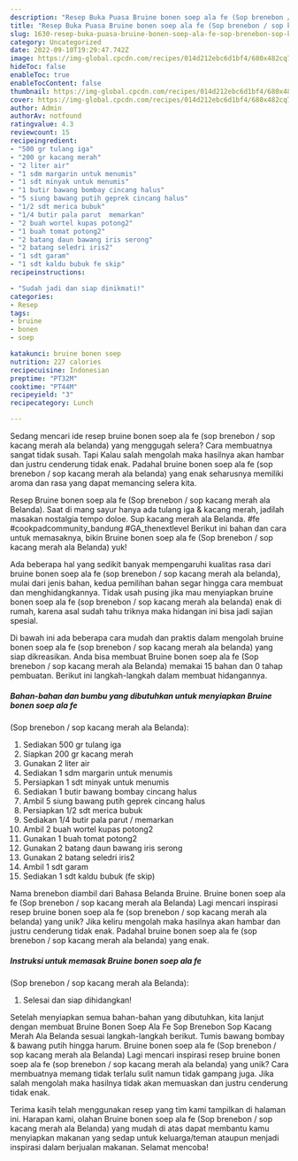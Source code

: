 ```yaml
---
description: "Resep Buka Puasa Bruine bonen soep ala fe (Sop brenebon / sop kacang merah ala Belanda), Enak Banget"
title: "Resep Buka Puasa Bruine bonen soep ala fe (Sop brenebon / sop kacang merah ala Belanda), Enak Banget"
slug: 1630-resep-buka-puasa-bruine-bonen-soep-ala-fe-sop-brenebon-sop-kacang-merah-ala-belanda-enak-banget
category: Uncategorized
date: 2022-09-10T19:29:47.742Z
image: https://img-global.cpcdn.com/recipes/014d212ebc6d1bf4/680x482cq70/bruine-bonen-soep-ala-fe-sop-brenebon-sop-kacang-merah-ala-belanda-foto-resep-utama.jpg
hideToc: false
enableToc: true
enableTocContent: false
thumbnail: https://img-global.cpcdn.com/recipes/014d212ebc6d1bf4/680x482cq70/bruine-bonen-soep-ala-fe-sop-brenebon-sop-kacang-merah-ala-belanda-foto-resep-utama.jpg
cover: https://img-global.cpcdn.com/recipes/014d212ebc6d1bf4/680x482cq70/bruine-bonen-soep-ala-fe-sop-brenebon-sop-kacang-merah-ala-belanda-foto-resep-utama.jpg
author: Admin
authorAv: notfound
ratingvalue: 4.3
reviewcount: 15
recipeingredient:
- "500 gr tulang iga"
- "200 gr kacang merah"
- "2 liter air"
- "1 sdm margarin untuk menumis"
- "1 sdt minyak untuk menumis"
- "1 butir bawang bombay cincang halus"
- "5 siung bawang putih geprek cincang halus"
- "1/2 sdt merica bubuk"
- "1/4 butir pala parut  memarkan"
- "2 buah wortel kupas potong2"
- "1 buah tomat potong2"
- "2 batang daun bawang iris serong"
- "2 batang seledri iris2"
- "1 sdt garam"
- "1 sdt kaldu bubuk fe skip"
recipeinstructions:

- "Sudah jadi dan siap dinikmati!"
categories:
- Resep
tags:
- bruine
- bonen
- soep

katakunci: bruine bonen soep 
nutrition: 227 calories
recipecuisine: Indonesian
preptime: "PT32M"
cooktime: "PT44M"
recipeyield: "3"
recipecategory: Lunch

---
```



Sedang mencari ide resep bruine bonen soep ala fe
(sop brenebon / sop kacang merah ala belanda) yang menggugah selera? Cara membuatnya sangat tidak susah. Tapi Kalau salah mengolah maka hasilnya akan hambar dan justru cenderung tidak enak. Padahal bruine bonen soep ala fe
(sop brenebon / sop kacang merah ala belanda) yang enak seharusnya memiliki aroma dan rasa yang dapat memancing selera kita.


Resep Bruine bonen soep ala fe (Sop brenebon / sop kacang merah ala Belanda). Saat di mang sayur hanya ada tulang iga &amp; kacang merah, jadilah masakan nostalgia tempo doloe. Sup kacang merah ala Belanda. #fe #cookpadcommunity_bandung #GA_thenextlevel Berikut ini bahan dan cara untuk memasaknya, bikin Bruine bonen soep ala fe (Sop brenebon / sop kacang merah ala Belanda) yuk!

Ada beberapa hal yang sedikit banyak mempengaruhi kualitas rasa dari bruine bonen soep ala fe
(sop brenebon / sop kacang merah ala belanda), mulai dari jenis bahan, kedua pemilihan bahan segar hingga cara membuat dan menghidangkannya. Tidak usah pusing jika mau menyiapkan bruine bonen soep ala fe
(sop brenebon / sop kacang merah ala belanda) enak di rumah, karena asal sudah tahu triknya maka hidangan ini bisa jadi sajian spesial.


Di bawah ini ada beberapa cara mudah dan praktis dalam mengolah bruine bonen soep ala fe
(sop brenebon / sop kacang merah ala belanda) yang siap dikreasikan. Anda bisa membuat Bruine bonen soep ala fe
(Sop brenebon / sop kacang merah ala Belanda) memakai 15 bahan dan 0 tahap pembuatan. Berikut ini langkah-langkah dalam membuat hidangannya.

<!--inarticleads1-->

##### Bahan-bahan dan bumbu yang dibutuhkan untuk menyiapkan Bruine bonen soep ala fe
(Sop brenebon / sop kacang merah ala Belanda):

1. Sediakan 500 gr tulang iga
1. Siapkan 200 gr kacang merah
1. Gunakan 2 liter air
1. Sediakan 1 sdm margarin untuk menumis
1. Persiapkan 1 sdt minyak untuk menumis
1. Sediakan 1 butir bawang bombay cincang halus
1. Ambil 5 siung bawang putih geprek cincang halus
1. Persiapkan 1/2 sdt merica bubuk
1. Sediakan 1/4 butir pala parut / memarkan
1. Ambil 2 buah wortel kupas potong2
1. Gunakan 1 buah tomat potong2
1. Gunakan 2 batang daun bawang iris serong
1. Gunakan 2 batang seledri iris2
1. Ambil 1 sdt garam
1. Sediakan 1 sdt kaldu bubuk (fe skip)


Nama brenebon diambil dari Bahasa Belanda Bruine. Bruine bonen soep ala fe (Sop brenebon / sop kacang merah ala Belanda) Lagi mencari inspirasi resep bruine bonen soep ala fe (sop brenebon / sop kacang merah ala belanda) yang unik? Jika keliru mengolah maka hasilnya akan hambar dan justru cenderung tidak enak. Padahal bruine bonen soep ala fe (sop brenebon / sop kacang merah ala belanda) yang enak. 

<!--inarticleads2-->

##### Instruksi untuk memasak Bruine bonen soep ala fe
(Sop brenebon / sop kacang merah ala Belanda):


1. Selesai dan siap dihidangkan!

Setelah menyiapkan semua bahan-bahan yang dibutuhkan, kita lanjut dengan membuat Bruine Bonen Soep Ala Fe Sop Brenebon Sop Kacang Merah Ala Belanda sesuai langkah-langkah berikut. Tumis bawang bombay &amp; bawang putih hingga harum. Bruine bonen soep ala fe (Sop brenebon / sop kacang merah ala Belanda) Lagi mencari inspirasi resep bruine bonen soep ala fe (sop brenebon / sop kacang merah ala belanda) yang unik? Cara membuatnya memang tidak terlalu sulit namun tidak gampang juga. Jika salah mengolah maka hasilnya tidak akan memuaskan dan justru cenderung tidak enak. 

Terima kasih telah menggunakan resep yang tim kami tampilkan di halaman ini. Harapan kami, olahan Bruine bonen soep ala fe
(Sop brenebon / sop kacang merah ala Belanda) yang mudah di atas dapat membantu kamu menyiapkan makanan yang sedap untuk keluarga/teman ataupun menjadi inspirasi dalam berjualan makanan. Selamat mencoba!
